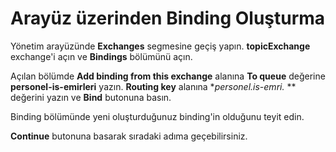 # Arayüz üzerinden Binding Oluşturma

Yönetim arayüzünde **Exchanges** segmesine geçiş yapın. **topicExchange** exchange'i açın ve **Bindings** bölümünü açın.

Açılan bölümde **Add binding from this exchange** alanına **To queue** değerine **personel-is-emirleri** yazın. **Routing key** alanına **personel.is-emri.* ** değerini yazın ve **Bind** butonuna basın.

Binding bölümünde yeni oluşturduğunuz binding'in olduğunu teyit edin.

**Continue** butonuna basarak sıradaki adıma geçebilirsiniz.

